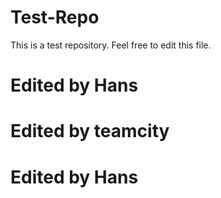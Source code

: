 Test-Repo
=========

This is a test repository. Feel free to edit this file.

Edited by Hans
=========================================
>>>>>>>>>>>>

Edited by teamcity
=====================================
>>>>>>>>>>>>>>>>>>>>>

Edited by Hans
============================================
>>>>>>>>>>>>>>>>>>>>>>>>>>>>>
